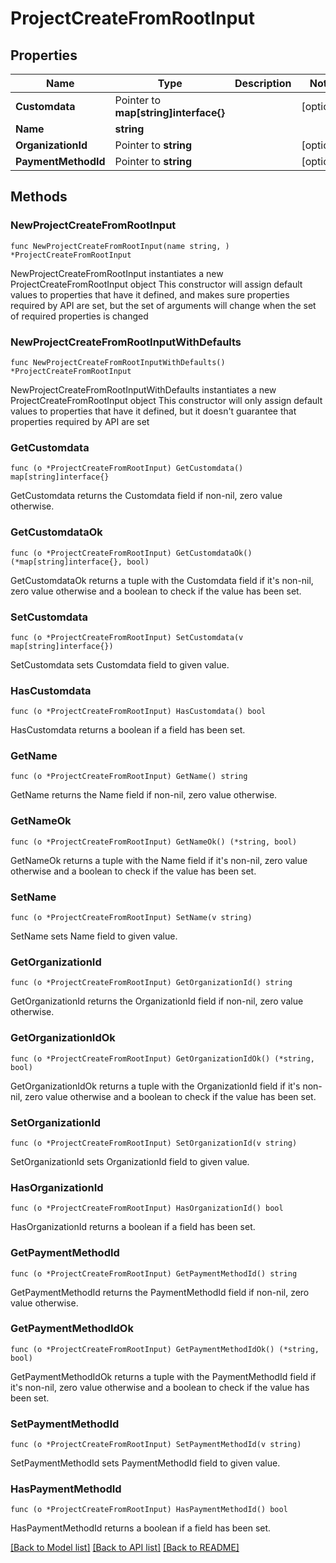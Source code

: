 # ProjectCreateFromRootInput

## Properties

Name | Type | Description | Notes
------------ | ------------- | ------------- | -------------
**Customdata** | Pointer to **map[string]interface{}** |  | [optional] 
**Name** | **string** |  | 
**OrganizationId** | Pointer to **string** |  | [optional] 
**PaymentMethodId** | Pointer to **string** |  | [optional] 

## Methods

### NewProjectCreateFromRootInput

`func NewProjectCreateFromRootInput(name string, ) *ProjectCreateFromRootInput`

NewProjectCreateFromRootInput instantiates a new ProjectCreateFromRootInput object
This constructor will assign default values to properties that have it defined,
and makes sure properties required by API are set, but the set of arguments
will change when the set of required properties is changed

### NewProjectCreateFromRootInputWithDefaults

`func NewProjectCreateFromRootInputWithDefaults() *ProjectCreateFromRootInput`

NewProjectCreateFromRootInputWithDefaults instantiates a new ProjectCreateFromRootInput object
This constructor will only assign default values to properties that have it defined,
but it doesn't guarantee that properties required by API are set

### GetCustomdata

`func (o *ProjectCreateFromRootInput) GetCustomdata() map[string]interface{}`

GetCustomdata returns the Customdata field if non-nil, zero value otherwise.

### GetCustomdataOk

`func (o *ProjectCreateFromRootInput) GetCustomdataOk() (*map[string]interface{}, bool)`

GetCustomdataOk returns a tuple with the Customdata field if it's non-nil, zero value otherwise
and a boolean to check if the value has been set.

### SetCustomdata

`func (o *ProjectCreateFromRootInput) SetCustomdata(v map[string]interface{})`

SetCustomdata sets Customdata field to given value.

### HasCustomdata

`func (o *ProjectCreateFromRootInput) HasCustomdata() bool`

HasCustomdata returns a boolean if a field has been set.

### GetName

`func (o *ProjectCreateFromRootInput) GetName() string`

GetName returns the Name field if non-nil, zero value otherwise.

### GetNameOk

`func (o *ProjectCreateFromRootInput) GetNameOk() (*string, bool)`

GetNameOk returns a tuple with the Name field if it's non-nil, zero value otherwise
and a boolean to check if the value has been set.

### SetName

`func (o *ProjectCreateFromRootInput) SetName(v string)`

SetName sets Name field to given value.


### GetOrganizationId

`func (o *ProjectCreateFromRootInput) GetOrganizationId() string`

GetOrganizationId returns the OrganizationId field if non-nil, zero value otherwise.

### GetOrganizationIdOk

`func (o *ProjectCreateFromRootInput) GetOrganizationIdOk() (*string, bool)`

GetOrganizationIdOk returns a tuple with the OrganizationId field if it's non-nil, zero value otherwise
and a boolean to check if the value has been set.

### SetOrganizationId

`func (o *ProjectCreateFromRootInput) SetOrganizationId(v string)`

SetOrganizationId sets OrganizationId field to given value.

### HasOrganizationId

`func (o *ProjectCreateFromRootInput) HasOrganizationId() bool`

HasOrganizationId returns a boolean if a field has been set.

### GetPaymentMethodId

`func (o *ProjectCreateFromRootInput) GetPaymentMethodId() string`

GetPaymentMethodId returns the PaymentMethodId field if non-nil, zero value otherwise.

### GetPaymentMethodIdOk

`func (o *ProjectCreateFromRootInput) GetPaymentMethodIdOk() (*string, bool)`

GetPaymentMethodIdOk returns a tuple with the PaymentMethodId field if it's non-nil, zero value otherwise
and a boolean to check if the value has been set.

### SetPaymentMethodId

`func (o *ProjectCreateFromRootInput) SetPaymentMethodId(v string)`

SetPaymentMethodId sets PaymentMethodId field to given value.

### HasPaymentMethodId

`func (o *ProjectCreateFromRootInput) HasPaymentMethodId() bool`

HasPaymentMethodId returns a boolean if a field has been set.


[[Back to Model list]](../README.md#documentation-for-models) [[Back to API list]](../README.md#documentation-for-api-endpoints) [[Back to README]](../README.md)


